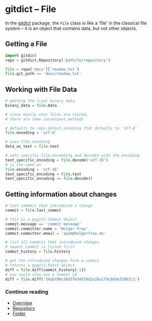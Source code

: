 gitdict – File
==============

In the [gitdict][] package, the `File` class is like a 'file' in the classical file system – it is an object that contains data, but not other objects.


Getting a File
--------------

```python
import gitdict
repo = gitdict.Repository('path/to/repository')

file = repo['docs']['readme.txt']
file.git_path == 'docs/readme.txt'
```

Working with File Data
----------------------

```python
# getting the (raw) binary data
binary_data = file.data

# since mostly text files are stored, 
# there are some convenient methods

# defaults to repo.defaul_encoding that defaults to 'utf-8'
file.encoding = 'utf-8' 

# uses file.encoding
data_as_text = file.text 

# sets specific file.enconding and decodes with the encoding
text_specific_encoding = file.decode('utf-16') 
# is the same as
file.encoding = 'utf-16'
text_specific_encoding = file.text 
text_specific_encoding == file.decode() 
```

Getting information about changes
---------------------------------

```python
# last commmit that introduced a change
commit = file.last_commit

# this is a pygit2.Commit object
commit.message == 'commit message'
commit.committer.name = 'Holger Frey'
commit.committer.email = 'spam@holgerfrey.de'

# list all commits that introduced changes
# newest commit is listed first
commit_history = file.history

# get the introduced changes form a commit
# returns a pygit2.Patch object
diff = file.diff(commit_history[-1])
# you could also use a commit id
diff = file.diff('34ab790c56d37b34570d2a26a1f9c803e72003c3')
```

### Continue reading

- [Overview][gitdict]
- [Repository][gd_repo]
- [Folder][gd_folder]


[git]:       http://git-scm.com
[abc]:       https://docs.python.org/3/library/collections.abc.html#collections.abc.Mapping
[gitdict]:   http://example.com
[gd_repo]:   repository.md
[gd_folder]: folder.md
[gd_file]:   file.md